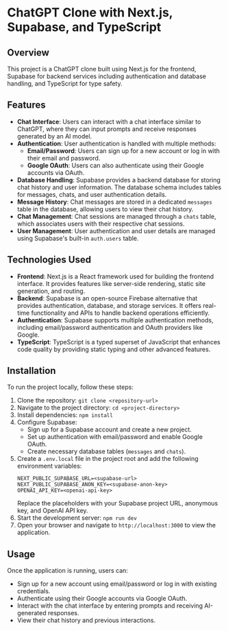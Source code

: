# ChatGPT Clone with Next.js, Supabase, and TypeScript

## Overview

This project is a ChatGPT clone built using Next.js for the frontend, Supabase for backend services including authentication and database handling, and TypeScript for type safety.

## Features

- **Chat Interface**: Users can interact with a chat interface similar to ChatGPT, where they can input prompts and receive responses generated by an AI model.
- **Authentication**: User authentication is handled with multiple methods:
  - **Email/Password**: Users can sign up for a new account or log in with their email and password.
  - **Google OAuth**: Users can also authenticate using their Google accounts via OAuth.
- **Database Handling**: Supabase provides a backend database for storing chat history and user information. The database schema includes tables for messages, chats, and user authentication details.
- **Message History**: Chat messages are stored in a dedicated `messages` table in the database, allowing users to view their chat history.
- **Chat Management**: Chat sessions are managed through a `chats` table, which associates users with their respective chat sessions.
- **User Management**: User authentication and user details are managed using Supabase's built-in `auth.users` table.

## Technologies Used

- **Frontend**: Next.js is a React framework used for building the frontend interface. It provides features like server-side rendering, static site generation, and routing.
- **Backend**: Supabase is an open-source Firebase alternative that provides authentication, database, and storage services. It offers real-time functionality and APIs to handle backend operations efficiently.
- **Authentication**: Supabase supports multiple authentication methods, including email/password authentication and OAuth providers like Google.
- **TypeScript**: TypeScript is a typed superset of JavaScript that enhances code quality by providing static typing and other advanced features.

## Installation

To run the project locally, follow these steps:

1. Clone the repository: `git clone <repository-url>`
2. Navigate to the project directory: `cd <project-directory>`
3. Install dependencies: `npm install`
4. Configure Supabase:
   - Sign up for a Supabase account and create a new project.
   - Set up authentication with email/password and enable Google OAuth.
   - Create necessary database tables (`messages` and `chats`).
5. Create a `.env.local` file in the project root and add the following environment variables:
   ```env
   NEXT_PUBLIC_SUPABASE_URL=<supabase-url>
   NEXT_PUBLIC_SUPABASE_ANON_KEY=<supabase-anon-key>
   OPENAI_API_KEY=<openai-api-key>
   ```
   Replace the placeholders with your Supabase project URL, anonymous key, and OpenAI API key.
5. Start the development server: `npm run dev`
6. Open your browser and navigate to `http://localhost:3000` to view the application.

## Usage

Once the application is running, users can:

- Sign up for a new account using email/password or log in with existing credentials.
- Authenticate using their Google accounts via Google OAuth.
- Interact with the chat interface by entering prompts and receiving AI-generated responses.
- View their chat history and previous interactions.
